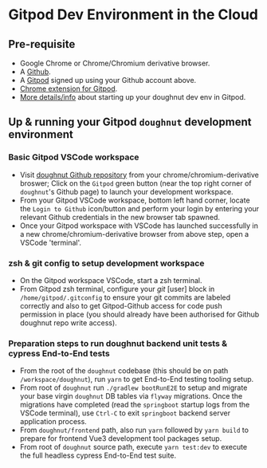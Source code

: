 # Gitpod Dev Environment in the Cloud

## Pre-requisite

- Google Chrome or Chrome/Chromium derivative browser.
- A [Github](https://www.github.com).
- A [Gitpod](https://www.gitpod.io/#gAet-started) signed up using your Github account above.
- [Chrome extension for Gitpod](https://chrome.google.com/webstore/detail/gitpod-always-ready-to-co/dodmmooeoklaejobgleioelladacbeki).
- [More details/info](https://www.gitpod.io/docs/browser-extension/) about starting up your doughnut dev env in Gitpod.

## Up & running your Gitpod `doughnut` development environment
### Basic Gitpod VSCode workspace
- Visit [doughnut Github repository](https://github.com/nerds-odd-e/doughnut) from your chrome/chromium-derivative broswer; Click on the `Gitpod` green button (near the top right corner of `doughnut`'s Github page) to launch your development workspace.
- From your Gitpod VSCode workspace, bottom left hand corner, locate the `Login to Github` icon/button and perform your login by entering your relevant Github credentials in the new browser tab spawned.
- Once your Gitpod workspace with VSCode has launched successfully in a new chrome/chromium-derivative browser from above step, open a VSCode 'terminal'.

### zsh & git config to setup development workspace
- On the Gitpod workspace VSCode, start a zsh terminal.
- From Gitpod zsh terminal, configure your _git_ [user] block in `/home/gitpod/.gitconfig` to ensure your git commits are labeled correctly and also to get Gitpod-Github access for code push permission in place (you should already have been authorised for Github doughnut repo write access).

### Preparation steps to run doughnut backend unit tests & cypress End-to-End tests
- From the root of the `doughnut` codebase (this should be on path `/workspace/doughnut`), run `yarn` to get End-to-End testing tooling setup.
- From root of `doughnut` run `./gradlew bootRunE2E` to setup and migrate your base virgin `doughnut` DB tables via `flyway` migrations. Once the migrations have completed (read the `springboot` startup logs from the VSCode terminal), use `Ctrl-C` to exit `springboot` backend server application process.
- From `doughnut/frontend` path, also run `yarn` followed by `yarn build` to prepare for frontend Vue3 development tool packages setup.
- From root of `doughnut` source path, execute `yarn test:dev` to execute the full headless cypress End-to-End test suite.